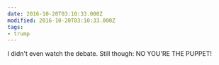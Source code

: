 ```yaml
---
date: 2016-10-20T03:10:33.000Z
modified: 2016-10-20T03:10:33.000Z
tags:
- trump
---
```


  I didn't even watch the debate. Still though:  NO YOU'RE THE PUPPET!
